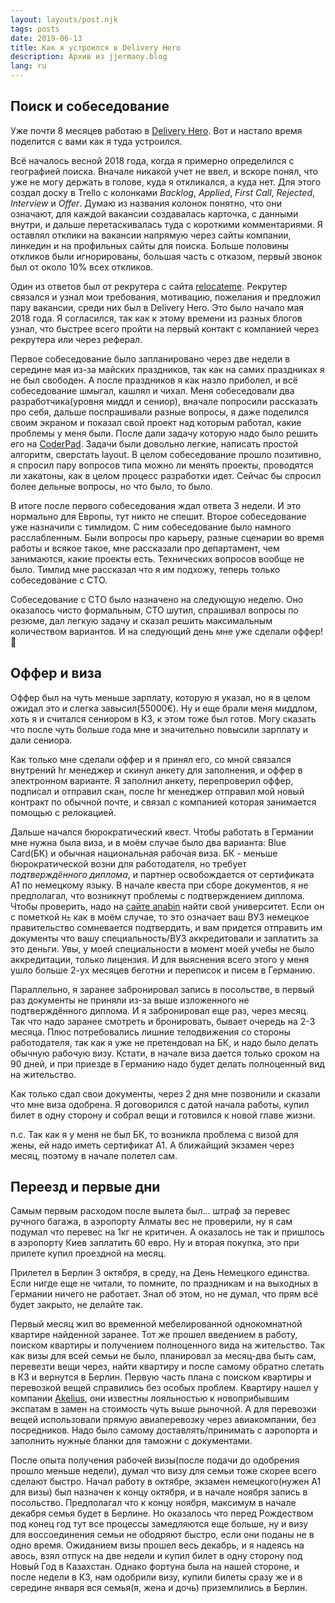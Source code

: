 ```yaml
---
layout: layouts/post.njk
tags: posts
date: 2019-06-13
title: Как я устроился в Delivery Hero
description: Архив из jjermany.blog
lang: ru
---
```


## Поиск и собеседование

Уже почти 8 месяцев работаю в [Delivery Hero](https://careers.deliveryhero.com/global/en). Вот и настало время поделится с вами как я туда устроился.

Всё началось весной 2018 года, когда я примерно определился с географией поиска. Вначале никакой учет не ввел, и вскоре понял, что уже не могу держать в голове, куда я откликался, а куда нет. Для этого создал доску в Trello с колонками _Backlog_, _Applied_, _First Call_, _Rejected_, _Interview_ и _Offer_. Думаю из названия колонок понятно, что они означают, для каждой вакансии создавалась карточка, с данными внутри, и дальше перетаскивалась туда с короткими комментариями. Я оставлял отклики на вакансии напрямую через сайты компании, линкедин и на профильных сайты для поиска. Больше половины откликов были игнорированы, большая часть с отказом, первый звонок был от около 10% всех откликов.

Один из ответов был от рекрутера с сайта [relocateme](https://relocateme.eu/). Рекрутер связался и узнал мои требования, мотивацию, пожелания и предложил пару вакансии, среди них был в Delivery Hero. Это было начало мая 2018 года. Я согласился, так как к этому времени из разных блогов узнал, что быстрее всего пройти на первый контакт с компанией через рекрутера или через реферал.

Первое собеседование было запланировано через две недели в середине мая из-за майских праздников, так как на самих праздниках я не был свободен. А после праздников я как назло приболел, и всё собеседование шмыгал, кашлял и чихал. Меня собеседовали два разработчика(уровня миддл и сениор), вначале попросили рассказать про себя, дальше поспрашивали разные вопросы, я даже поделился своим экраном и показал свой проект над которым работал, какие проблемы у меня были. После дали задачу которую надо было решить его на [CoderPad](https://coderpad.io/). Задачи были довольно легкие, написать простой алгоритм, сверстать layout. В целом собеседование прошло позитивно, я спросил пару вопросов типа можно ли менять проекты, проводятся ли хакатоны, как в целом процесс разработки идет. Сейчас бы спросил более дельные вопросы, но что было, то было.

В итоге после первого собеседования ждал ответа 3 недели. И это нормально для Европы, тут никто не спешит. Второе собеседование уже назначили c тимлидом. С ним собеседование было намного расслабленным. Были вопросы про карьеру, разные сценарии во время работы и всякое такое, мне рассказали про департамент, чем занимаются, какие проекты есть. Технических вопросов вообще не было. Тимлид мне рассказал что я им подхожу, теперь только собеседование с CTO.

Собеседование с CTO было назначено на следующую неделю. Оно оказалось чисто формальным, CTO шутил, спрашивал вопросы по резюме, дал легкую задачу и сказал решить максимальным количеством вариантов. И на следующий день мне уже сделали оффер! 🎉

## Оффер и виза

Оффер был на чуть меньше зарплату, которую я указал, но я в целом ожидал это и слегка завысил(55000€). Ну и еще брали меня миддлом, хоть я и считался сениором в КЗ, к этом тоже был готов. Могу сказать что после чуть больше года мне и значительно повысили зарплату и дали сениора.

Как только мне сделали оффер и я принял его, со мной связался внутрений hr менеджер и скинул анкету для заполнения, и оффер в электронном варианте. Я заполнил анкету, перепроверил оффер, подписал и отправил скан, после hr менеджер отправил мой новый контракт по обычной почте, и связал с компанией которая занимается помощью с релокацией.

Дальше начался бюрократический квест. Чтобы работать в Германии мне нужна была виза, и в моём случае было два варианта: Blue Card(БК) и обычная национальная рабочая виза. БК - меньше бюрократической возни для работодателя, но требует _подтверждённого диплома_, и партнер освобождается от сертификата A1 по немецкому языку. В начале квеста при сборе документов, я не предполагал, что возникнут проблемы с подтверждением диплома. Чтобы проверить, надо на [сайте anabin](https://anabin.kmk.org/no_cache/filter/institutionen.html) найти свой университет. Если он с пометкой `H±` как в моём случае, то это означает ваш ВУЗ немецкое правительство сомневается подтвердить, и вам придется отправить им документы что вашу специальность/ВУЗ аккредитовали и заплатить за это деньги. Увы, у моей специальности в момент моей учебы не было аккредитации, только лицензия. И для выяснения всего этого у меня ушло больше 2-ух месяцев беготни и переписок и писем в Германию.

Параллельно, я заранее забронировал запись в посольстве, в первый раз документы не приняли из-за выше изложенного не подтверждённого диплома. И я забронировал еще раз, через месяц. Так что надо заранее смотреть и бронировать, бывает очередь на 2-3 месяца. Плюс потребовались лишние телодвижения со стороны работодателя, так как я уже не претендовал на БК, и надо было делать обычную рабочую визу. Кстати, в начале виза дается только сроком на 90 дней, и при приезде в Германию надо будет делать полноценный вид на жительство.

Как только сдал свои документы, через 2 дня мне позвонили и сказали что мне виза одобрена. Я договорился с датой начала работы, купил билет в одну сторону и собрал вещи и готовился к новой главе жизни.

п.с. Так как я у меня не был БК, то возникла проблема с визой для жены, ей надо иметь сертификат A1. А ближайщий экзамен через месяц, поэтому в начале полетел сам.

## Переезд и первые дни

Самым первым расходом после вылета был... штраф за перевес ручного багажа, в аэропорту Алматы вес не проверили, ну я сам подумал что перевес на 1кг не критичен. А оказалось не так и пришлось в аэропорту Киев заплатить 60 евро. Ну и вторая покупка, это при прилете купил проездной на месяц.

Прилетел в Берлин 3 октября, в среду, на День Немецкого единства. Если нигде еще не читали, то помните, по праздникам и на выходных в Германии ничего не работает. Знал об этом, но не думал, что прям всё будет закрыто, не делайте так.

Первый месяц жил во временной мебелированной однокомнатной квартире найденной заранее. Тот же прошел введением в работу, поиском квартиры и получением полноценного вида на жительство. Так как визы для всей семьи не было, планировал за месяц-два быть сам, перевезти вещи через, найти квартиру и после самому обратно слетать в КЗ и вернутся в Берлин. Первую часть плана с поиском квартиры и перевозкой вещей справились без особых проблем. Квартиру нашел у компании [Akelius](https://rent.akelius.com/en/search/germany/apartment/berlin), они известны лояльностью к новоприбывшим экспатам в замен на стоимость чуть выше рыночной. А для перевозки вещей использовали прямую авиаперевозку через авиакомпании, без посредников. Надо было самому доставлять/принимать с аэропорта и заполнить нужные бланки для таможни с документами.

После опыта получения рабочей визы(после подачи до одобрения прошло меньше недели), думал что визу для семьи тоже скорее всего сделают быстро. Начал работу в октябре, экзамен немецкого(нужен A1 для визы) был назначен к концу октября, и в начале ноября запись в посольство. Предполагал что к концу ноября, максимум в начале декабря семья будет в Берлине. Но оказалось что перед Рождеством под конец год тут все процессы замедляются еще больше, ну и визу для воссоединения семьи не ободряют быстро, если они поданы не в одно время. Ожиданием визы прошел весь декабрь, и я надеясь на авось, взял отпуск на две недели и купил билет в одну сторону под Новый Год в Казахстан. Однако фортуна была на нашей стороне, и после недели в КЗ, нам одобрили визу, купили билеты сразу же и в середине января вся семья(я, жена и дочь) приземлились в Берлин.
